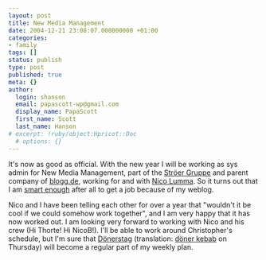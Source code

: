```yaml
---
layout: post
title: New Media Management
date: 2004-12-21 23:08:07.000000000 +01:00
categories:
- family
tags: []
status: publish
type: post
published: true
meta: {}
author:
  login: shanson
  email: papascott-wp@gmail.com
  display_name: PapaScott
  first_name: Scott
  last_name: Hanson
# excerpt: !ruby/object:Hpricot::Doc
  # options: {}
---
```

<p>It's now as good as official. With the new year I will be working as sys admin for New Media Management, part of the <a href="http://www.stroeer.com/">Ströer Gruppe</a> and parent company of <a href="http://www.blogg.de/">blogg.de</a>, working for and with <a title="Tschüß orangemedia.de! [Lummaland - das Weblog]" href="http://lumma.de/eintrag.php?id=1062">Nico Lumma</a>. So it turns out that I am <a title="PapaScott: blogging can help smart people get jobs" href="http://www.papascott.de/archives/2004/11/20/blogging-can-help-smart-people-get-jobs/">smart enough</a> after all to get a job because of my weblog. </p>
<p>Nico and I have been telling each other for over a year that "wouldn't it be cool if we could somehow work together", and I am very happy that it has now worked out. I am looking very forward to working with Nico and his crew (Hi Thorte! Hi NicoB!). I'll be able to work around Christopher's schedule, but I'm sure that <a title="Google Search: site:lumma.de Dönerstag" href="http://www.google.de/search?q=+site:lumma.de+D%C3%B6nerstag">Dönerstag</a>  (translation: <a href="http://en.wikipedia.org/wiki/Kebab">döner kebab</a> on Thursday) will become a regular part of my weekly plan.</p>
